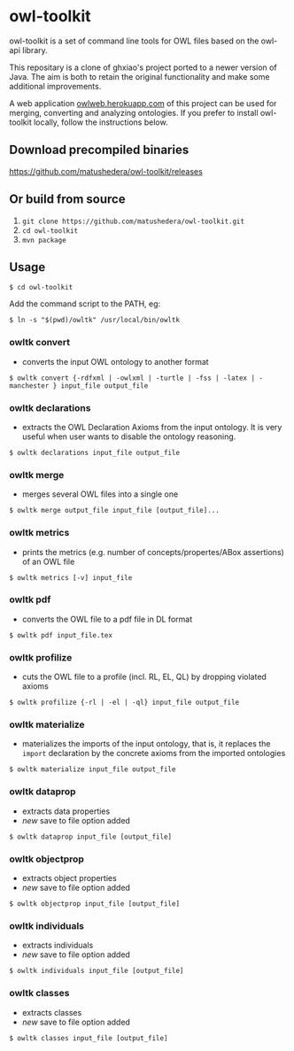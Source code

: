 owl-toolkit
===========
owl-toolkit is a set of command line tools for OWL files based on the owl-api library.

This repositary is a clone of ghxiao's project ported to a newer version of Java. The aim is both to retain the original functionality and make some additional improvements.

A web application [owlweb.herokuapp.com](https://owlweb.herokuapp.com/) of this project can be used for merging, converting and analyzing ontologies. If you prefer to install owl-toolkit locally, follow the instructions below.

Download precompiled binaries
---------
https://github.com/matushedera/owl-toolkit/releases

Or build from source
---------
1. `git clone https://github.com/matushedera/owl-toolkit.git`
2. `cd owl-toolkit`
3. `mvn package`

Usage
----------

```console
$ cd owl-toolkit
```

Add the command script to the PATH, eg:
```console
$ ln -s "$(pwd)/owltk" /usr/local/bin/owltk
```

### owltk convert

* converts the input OWL ontology to another format

```console
$ owltk convert {-rdfxml | -owlxml | -turtle | -fss | -latex | -manchester } input_file output_file
```

### owltk declarations

* extracts the OWL Declaration Axioms from the input ontology. 
It is very useful when user wants to disable the ontology reasoning.

```console
$ owltk declarations input_file output_file
```


### owltk merge

* merges several OWL files into a single one

```console
$ owltk merge output_file input_file [output_file]...
```

### owltk metrics

* prints the metrics (e.g. number of concepts/propertes/ABox assertions) of an OWL file

```console
$ owltk metrics [-v] input_file
```

### owltk pdf

* converts the OWL file to a pdf file in DL format
  
```console
$ owltk pdf input_file.tex
```

### owltk profilize

* cuts the OWL file to a profile (incl. RL, EL, QL) by dropping violated axioms

```console
$ owltk profilize {-rl | -el | -ql} input_file output_file
```

### owltk materialize

* materializes the imports of the input ontology, that is, it replaces the `import` declaration by the concrete axioms from the imported ontologies

```console
$ owltk materialize input_file output_file
```

### owltk dataprop

* extracts data properties
* *new* save to file option added

```console
$ owltk dataprop input_file [output_file]
```

### owltk objectprop

* extracts object properties
* *new* save to file option added

```console
$ owltk objectprop input_file [output_file]
```

### owltk individuals

* extracts individuals
* *new* save to file option added

```console
$ owltk individuals input_file [output_file]
```

### owltk classes

* extracts classes
* *new* save to file option added

```console
$ owltk classes input_file [output_file]
```
